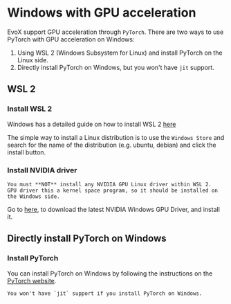 # Windows with GPU acceleration

EvoX support GPU acceleration through `PyTorch`.
There are two ways to use PyTorch with GPU acceleration on Windows:
1. Using WSL 2 (Windows Subsystem for Linux) and install PyTorch on the Linux side.
2. Directly install PyTorch on Windows, but you won't have `jit` support.

## WSL 2

### Install WSL 2

Windows has a detailed guide on how to install WSL 2 [here](https://learn.microsoft.com/en-us/windows/wsl/install)

The simple way to install a Linux distribution is to use the `Windows Store` and search for the name of the distribution (e.g. ubuntu, debian) and click the install button.

### Install NVIDIA driver

```{warning}
You must **NOT** install any NVIDIA GPU Linux driver within WSL 2.
GPU driver this a kernel space program, so it should be installed on the Windows side.
```

Go to [here](https://www.nvidia.com/Download/index.aspx), to download the latest NVIDIA Windows GPU Driver, and install it.

## Directly install PyTorch on Windows

### Install PyTorch

You can install PyTorch on Windows by following the instructions on the [PyTorch website](https://pytorch.org/get-started/locally/).

```{note}
You won't have `jit` support if you install PyTorch on Windows.
```
